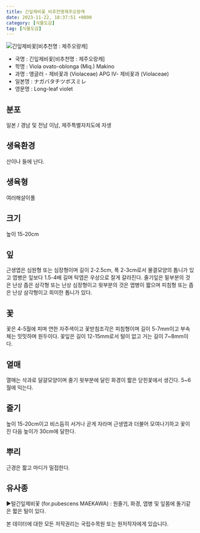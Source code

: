```yaml
---
title: 긴잎제비꽃_비추천명제주오랑캐
date: 2023-11-22, 18:37:51 +0800
category: [식물도감]
tag: [식물도감]
---
```




![긴잎제비꽃[비추천명 : 제주오랑캐]](http://www.nature.go.kr/fileUpload/plants/basic/Violaceae/Viola/13643/13643_1_th2.JPG)
- 국명 : 긴잎제비꽃[비추천명 : 제주오랑캐]
- 학명 : Viola ovato-oblonga (Miq.) Makino
- 과명 : 앵글러 - 제비꽃과 (Violaceae) APG Ⅳ- 제비꽃과 (Violaceae)
- 일본명 : ナガバタチツボスミレ
- 영문명 : Long-leaf violet


## 분포
일본 / 경남 및 전남 이남, 제주특별자치도에 자생
## 생육환경
산이나 들에 난다.
## 생육형
여러해살이풀 
## 크기
높이 15-20cm
## 잎
근생엽은 심원형 또는 심장형이며 길이 2-2.5cm, 폭 2-3cm로서 물결모양의 톱니가 있고 엽병은 잎보다 1.5-4배 길며 탁엽은 우상으로 잘게 갈라진다. 줄기잎은 밑부분의 것은 난상 좁은 삼각형 또는 난상 심장형이고 윗부분의 것은 엽병이 짧으며 피침형 또는 좁은 난상 삼각형이고 희미한 톱니가 있다.
## 꽃
꽃은 4-5월에 피며 연한 자주색이고 꽃받침조각은 피침형이며 길이 5-7mm이고 부속체는 밋밋하며 원두이다. 꽃잎은 길이 12-15mm로서 털이 없고 거는 길이 7~8mm이다.
## 열매
열매는 삭과로 달걀모양이며 줄기 윗부분에 달린 화경이 짧은 닫힌꽃에서 생긴다. 5~6월에 익는다.
## 줄기
높이 15-20cm이고 비스듬히 서거나 곧게 자라며 근생엽과 더불어 모여나기하고 꽃이 진 다음 높이가 30cm에 달한다.
## 뿌리
근경은 짧고 마디가 밀접한다.
## 유사종
▶털긴잎제비꽃 (for.pubescens MAEKAWA) : 원줄기, 화경, 엽병 및 잎몸에 돌기같은 짧은 털이 있다.






본 데이터에 대한 모든 저작권리는 국립수목원 또는 원저작자에게 있습니다.

